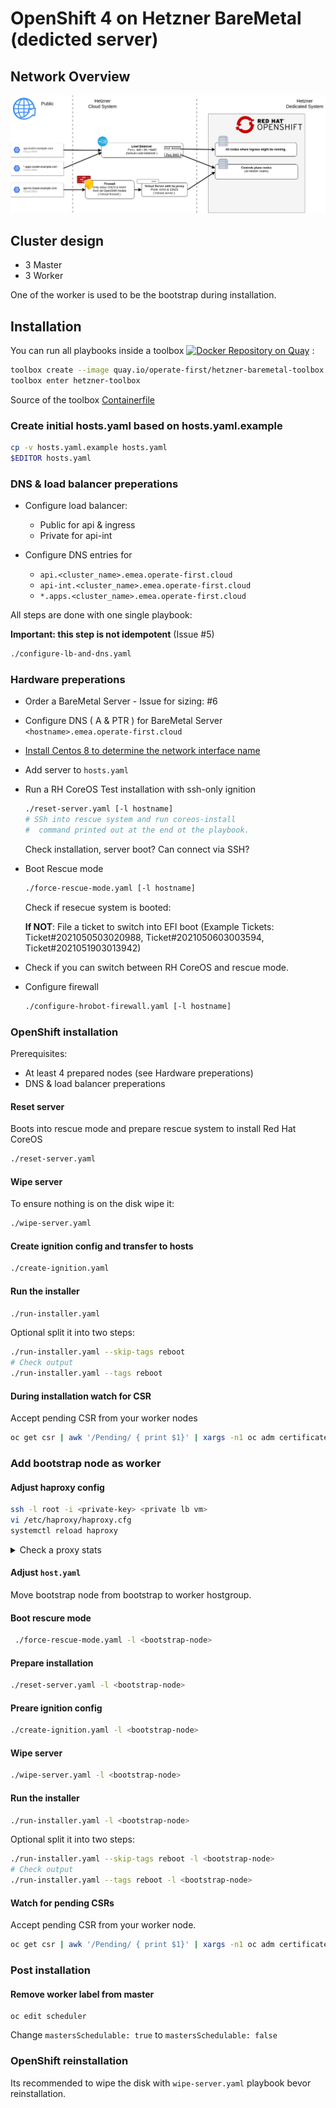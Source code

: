 # OpenShift 4 on Hetzner BareMetal (dedicted server)

## Network Overview

![Network overview](docs/images/network-overview-v3.png)


## Cluster design

* 3 Master
* 3 Worker

One of the worker is used to be the bootstrap during installation.

## Installation

You can run all playbooks inside a toolbox [![Docker Repository on Quay](https://quay.io/repository/operate-first/hetzner-baremetal-toolbox/status "Docker Repository on Quay")](https://quay.io/repository/operate-first/hetzner-baremetal-toolbox) :

```bash
toolbox create --image quay.io/operate-first/hetzner-baremetal-toolbox hetzner-toolbox
toolbox enter hetzner-toolbox
```

Source of the toolbox [Containerfile](/Containerfile)


### Create initial hosts.yaml based on hosts.yaml.example

```bash
cp -v hosts.yaml.example hosts.yaml
$EDITOR hosts.yaml
```

### DNS & load balancer preperations

  * Configure load balancer:
      * Public for api & ingress
      * Private for api-int

  * Configure DNS entries for
      * `api.<cluster_name>.emea.operate-first.cloud`
      * `api-int.<cluster_name>.emea.operate-first.cloud`
      * `*.apps.<cluster_name>.emea.operate-first.cloud`

All steps are done with one single playbook:

**Important: this step is not idempotent** (Issue #5)

```bash
./configure-lb-and-dns.yaml
```

### Hardware preperations

  * Order a BareMetal Server - Issue for sizing: #6

  * Configure DNS ( A & PTR ) for BareMetal Server
      `<hostname>.emea.operate-first.cloud`

  * [Install Centos 8 to determine the network interface name](docs/install-centos-8.md)

  * Add server to `hosts.yaml`

  * Run a RH CoreOS Test installation with ssh-only ignition
    ```bash
    ./reset-server.yaml [-l hostname]
    # SSh into rescue system and run coreos-install
    #  command printed out at the end ot the playbook.


    ```

    Check installation, server boot? Can connect via SSH?

  * Boot Rescue mode

    ```bash
    ./force-rescue-mode.yaml [-l hostname]
    ```

    Check if resecue system is booted:

      **If NOT**: File a ticket to switch into EFI boot (Example Tickets: Ticket#2021050503020988, Ticket#2021050603003594, Ticket#2021051903013942)

  * Check if you can switch between RH CoreOS and rescue mode.

  * Configure firewall
    ```bash
    ./configure-hrobot-firewall.yaml [-l hostname]
    ```

### OpenShift installation

Prerequisites:
  * At least 4 prepared nodes (see Hardware preperations)
  * DNS & load balancer preperations


#### Reset server

Boots into rescue mode and prepare rescue system to install Red Hat CoreOS

```bash
./reset-server.yaml
```

#### Wipe  server

To ensure nothing is on the disk wipe it:

```bash
./wipe-server.yaml
```


#### Create ignition config and transfer to hosts

```bash
./create-ignition.yaml
```

#### Run the installer


```bash
./run-installer.yaml
```

Optional split it into two steps:

```bash
./run-installer.yaml --skip-tags reboot
# Check output
./run-installer.yaml --tags reboot
```

#### During installation watch for CSR

Accept pending CSR from your worker nodes

```bash
oc get csr | awk '/Pending/ { print $1}' | xargs -n1 oc adm certificate approve
```

### Add bootstrap node as worker

#### Adjust haproxy config

```bash
ssh -l root -i <private-key> <private lb vm>
vi /etc/haproxy/haproxy.cfg
systemctl reload haproxy
```

<details>
  <summary>Check a proxy stats</summary>

```bash
echo "show stat" | nc -U /var/lib/haproxy/stats | cut -d "," -f 1,2,18,57| column -s, -t;
# pxname               svname                           status  last_chk
machine-config-server  FRONTEND                         OPEN
machine-config-server  host01.example.com  UP
machine-config-server  host02.example.com  UP
machine-config-server  host04.example.com  UP
machine-config-server  BACKEND                          UP
api                    FRONTEND                         OPEN
api                    host01.example.com  UP
api                    host02.example.com  UP
api                    host04.example.com  UP
api                    BACKEND                          UP
```

</details>

#### Adjust `host.yaml`

Move bootstrap node from bootstrap to worker hostgroup.

#### Boot rescure mode

```bash
 ./force-rescue-mode.yaml -l <bootstrap-node>
```

#### Prepare installation
```bash
./reset-server.yaml -l <bootstrap-node>
```

#### Preare ignition config
```bash
./create-ignition.yaml -l <bootstrap-node>
```

#### Wipe server

```bash
./wipe-server.yaml -l <bootstrap-node>
```

#### Run the installer


```bash
./run-installer.yaml -l <bootstrap-node>
```

Optional split it into two steps:

```bash
./run-installer.yaml --skip-tags reboot -l <bootstrap-node>
# Check output
./run-installer.yaml --tags reboot -l <bootstrap-node>
```

#### Watch for pending CSRs

Accept pending CSR from your worker node.

```bash
oc get csr | awk '/Pending/ { print $1}' | xargs -n1 oc adm certificate approve
```

### Post installation

#### Remove worker label from master

```
oc edit scheduler
```
Change `mastersSchedulable: true` to `mastersSchedulable: false`


### OpenShift reinstallation

Its recommended to wipe the disk with `wipe-server.yaml` playbook bevor reinstallation.
